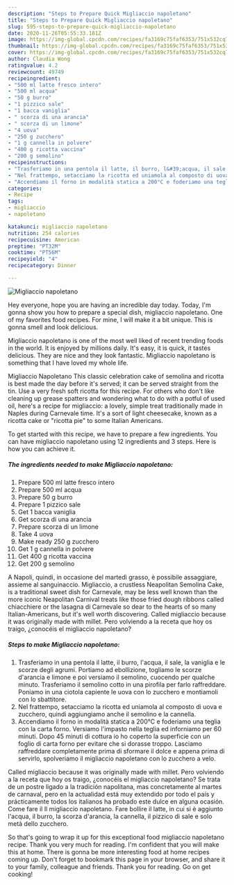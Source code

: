 ```yaml
---
description: "Steps to Prepare Quick Migliaccio napoletano"
title: "Steps to Prepare Quick Migliaccio napoletano"
slug: 595-steps-to-prepare-quick-migliaccio-napoletano
date: 2020-11-26T05:55:33.181Z
image: https://img-global.cpcdn.com/recipes/fa3169c75faf6353/751x532cq70/migliaccio-napoletano-recipe-main-photo.jpg
thumbnail: https://img-global.cpcdn.com/recipes/fa3169c75faf6353/751x532cq70/migliaccio-napoletano-recipe-main-photo.jpg
cover: https://img-global.cpcdn.com/recipes/fa3169c75faf6353/751x532cq70/migliaccio-napoletano-recipe-main-photo.jpg
author: Claudia Wong
ratingvalue: 4.2
reviewcount: 49749
recipeingredient:
- "500 ml latte fresco intero"
- "500 ml acqua"
- "50 g burro"
- "1 pizzico sale"
- "1 bacca vaniglia"
- " scorza di una arancia"
- " scorza di un limone"
- "4 uova"
- "250 g zucchero"
- "1 g cannella in polvere"
- "400 g ricotta vaccina"
- "200 g semolino"
recipeinstructions:
- "Trasferiamo in una pentola il latte, il burro, l&#39;acqua, il sale, la vaniglia e le scorze degli agrumi. Portiamo ad ebollizione, togliamo le scorze d&#39;arancia e limone e poi versiamo il semolino, cuocendo per qualche minuto. Trasferiamo il semolino cotto in una pirofila per farlo raffreddare. Poniamo in una ciotola capiente le uova con lo zucchero e montiamoli con lo sbattitore."
- "Nel frattempo, setacciamo la ricotta ed uniamola al composto di uova e zucchero, quindi aggiungiamo anche il semolino e la cannella."
- "Accendiamo il forno in modalità statica a 200°C e foderiamo una teglia con la carta forno. Versiamo l&#39;impasto nella teglia ed inforniamo per 60 minuti. Dopo 45 minuti di cottura io ho coperto la superficie con un foglio di carta forno per evitare che si dorasse troppo. Lasciamo raffreddare completamente prima di sformare il dolce e appena prima di servirlo, spolveriamo il migliaccio napoletano con lo zucchero a velo."
categories:
- Recipe
tags:
- migliaccio
- napoletano

katakunci: migliaccio napoletano 
nutrition: 254 calories
recipecuisine: American
preptime: "PT32M"
cooktime: "PT56M"
recipeyield: "4"
recipecategory: Dinner

---
```



![Migliaccio napoletano](https://img-global.cpcdn.com/recipes/fa3169c75faf6353/751x532cq70/migliaccio-napoletano-recipe-main-photo.jpg)

Hey everyone, hope you are having an incredible day today. Today, I'm gonna show you how to prepare a special dish, migliaccio napoletano. One of my favorites food recipes. For mine, I will make it a bit unique. This is gonna smell and look delicious.

Migliaccio napoletano is one of the most well liked of recent trending foods in the world. It is enjoyed by millions daily. It's easy, it is quick, it tastes delicious. They are nice and they look fantastic. Migliaccio napoletano is something that I have loved my whole life.

Migliaccio Napoletano This classic celebration cake of semolina and ricotta is best made the day before it&#39;s served; it can be served straight from the tin. Use a very fresh soft ricotta for this recipe. For others who don&#39;t like cleaning up grease spatters and wondering what to do with a potful of used oil, here&#39;s a recipe for migliaccio: a lovely, simple treat traditionally made in Naples during Carnevale time. It&#39;s a sort of light cheesecake, known as a ricotta cake or &#34;ricotta pie&#34; to some Italian Americans.


To get started with this recipe, we have to prepare a few ingredients. You can have migliaccio napoletano using 12 ingredients and 3 steps. Here is how you can achieve it.

<!--inarticleads1-->

##### The ingredients needed to make Migliaccio napoletano:

1. Prepare 500 ml latte fresco intero
1. Prepare 500 ml acqua
1. Prepare 50 g burro
1. Prepare 1 pizzico sale
1. Get 1 bacca vaniglia
1. Get  scorza di una arancia
1. Prepare  scorza di un limone
1. Take 4 uova
1. Make ready 250 g zucchero
1. Get 1 g cannella in polvere
1. Get 400 g ricotta vaccina
1. Get 200 g semolino


A Napoli, quindi, in occasione del martedì grasso, è possibile assaggiare, assieme al sanguinaccio. Migliaccio, a crustless Neapolitan Semolina Cake, is a traditional sweet dish for Carnevale, may be less well known than the more iconic Neapolitan Carnival treats like those fried dough ribbons called chiacchiere or the lasagna di Carnevale so dear to the hearts of so many Italian-Americans, but it&#39;s well worth discovering. Called migliaccio because it was originally made with millet. Pero volviendo a la receta que hoy os traigo, ¿conocéis el migliaccio napoletano? 

<!--inarticleads2-->

##### Steps to make Migliaccio napoletano:

1. Trasferiamo in una pentola il latte, il burro, l&#39;acqua, il sale, la vaniglia e le scorze degli agrumi. Portiamo ad ebollizione, togliamo le scorze d&#39;arancia e limone e poi versiamo il semolino, cuocendo per qualche minuto. Trasferiamo il semolino cotto in una pirofila per farlo raffreddare. Poniamo in una ciotola capiente le uova con lo zucchero e montiamoli con lo sbattitore.
1. Nel frattempo, setacciamo la ricotta ed uniamola al composto di uova e zucchero, quindi aggiungiamo anche il semolino e la cannella.
1. Accendiamo il forno in modalità statica a 200°C e foderiamo una teglia con la carta forno. Versiamo l&#39;impasto nella teglia ed inforniamo per 60 minuti. Dopo 45 minuti di cottura io ho coperto la superficie con un foglio di carta forno per evitare che si dorasse troppo. Lasciamo raffreddare completamente prima di sformare il dolce e appena prima di servirlo, spolveriamo il migliaccio napoletano con lo zucchero a velo.


Called migliaccio because it was originally made with millet. Pero volviendo a la receta que hoy os traigo, ¿conocéis el migliaccio napoletano? Se trata de un postre ligado a la tradición napolitana, mas concretamente al martes de carnaval, pero en la actualidad está muy extendido por todo el país y prácticamente todos los italianos ha probado este dulce en alguna ocasión. Come fare il Il migliaccio napoletano. Fare bollire il latte, in cui si è aggiunto l&#39;acqua, il burro, la scorza d&#39;arancia, la cannella, il pizzico di sale e solo metà dello zucchero. 

So that's going to wrap it up for this exceptional food migliaccio napoletano recipe. Thank you very much for reading. I'm confident that you will make this at home. There is gonna be more interesting food at home recipes coming up. Don't forget to bookmark this page in your browser, and share it to your family, colleague and friends. Thank you for reading. Go on get cooking!
